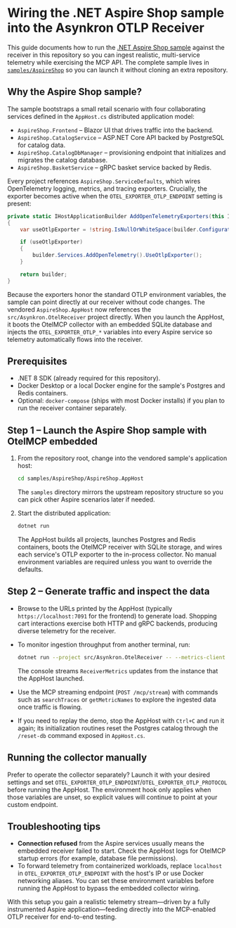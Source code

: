 # Wiring the .NET Aspire Shop sample into the Asynkron OTLP Receiver

This guide documents how to run the [.NET Aspire Shop sample](https://github.com/dotnet/aspire-samples/tree/main/samples/AspireShop) against the receiver in this repository so you can ingest realistic, multi-service telemetry while exercising the MCP API. The complete sample lives in [`samples/AspireShop`](../samples/AspireShop) so you can launch it without cloning an extra repository.

## Why the Aspire Shop sample?

The sample bootstraps a small retail scenario with four collaborating services defined in the `AppHost.cs` distributed application model:

- `AspireShop.Frontend` – Blazor UI that drives traffic into the backend.
- `AspireShop.CatalogService` – ASP.NET Core API backed by PostgreSQL for catalog data.
- `AspireShop.CatalogDbManager` – provisioning endpoint that initializes and migrates the catalog database.
- `AspireShop.BasketService` – gRPC basket service backed by Redis.

Every project references `AspireShop.ServiceDefaults`, which wires OpenTelemetry logging, metrics, and tracing exporters. Crucially, the exporter becomes active when the `OTEL_EXPORTER_OTLP_ENDPOINT` setting is present:

```csharp
private static IHostApplicationBuilder AddOpenTelemetryExporters(this IHostApplicationBuilder builder)
{
    var useOtlpExporter = !string.IsNullOrWhiteSpace(builder.Configuration["OTEL_EXPORTER_OTLP_ENDPOINT"]);

    if (useOtlpExporter)
    {
        builder.Services.AddOpenTelemetry().UseOtlpExporter();
    }

    return builder;
}
```

Because the exporters honor the standard OTLP environment variables, the sample can point directly at our receiver without code changes. The vendored `AspireShop.AppHost` now references the `src/Asynkron.OtelReceiver` project directly. When you launch the AppHost, it boots the OtelMCP collector with an embedded SQLite database and injects the `OTEL_EXPORTER_OTLP_*` variables into every Aspire service so telemetry automatically flows into the receiver.

## Prerequisites

- .NET 8 SDK (already required for this repository).
- Docker Desktop or a local Docker engine for the sample's Postgres and Redis containers.
- Optional: `docker-compose` (ships with most Docker installs) if you plan to run the receiver container separately.

## Step 1 – Launch the Aspire Shop sample with OtelMCP embedded

1. From the repository root, change into the vendored sample's application host:

   ```bash
   cd samples/AspireShop/AspireShop.AppHost
   ```

   The `samples` directory mirrors the upstream repository structure so you can pick other Aspire scenarios later if needed.

2. Start the distributed application:

   ```bash
   dotnet run
   ```

   The AppHost builds all projects, launches Postgres and Redis containers, boots the OtelMCP receiver with SQLite storage, and wires each service's OTLP exporter to the in-process collector. No manual environment variables are required unless you want to override the defaults.

## Step 2 – Generate traffic and inspect the data

- Browse to the URLs printed by the AppHost (typically `https://localhost:7091` for the frontend) to generate load. Shopping cart interactions exercise both HTTP and gRPC backends, producing diverse telemetry for the receiver.
- To monitor ingestion throughput from another terminal, run:

  ```bash
  dotnet run --project src/Asynkron.OtelReceiver -- --metrics-client --address http://localhost:4317
  ```

  The console streams `ReceiverMetrics` updates from the instance that the AppHost launched.
- Use the MCP streaming endpoint (`POST /mcp/stream`) with commands such as `searchTraces` or `getMetricNames` to explore the ingested data once traffic is flowing.
- If you need to replay the demo, stop the AppHost with `Ctrl+C` and run it again; its initialization routines reset the Postgres catalog through the `/reset-db` command exposed in `AppHost.cs`.

## Running the collector manually

Prefer to operate the collector separately? Launch it with your desired settings and set `OTEL_EXPORTER_OTLP_ENDPOINT`/`OTEL_EXPORTER_OTLP_PROTOCOL` before running the AppHost. The environment hook only applies when those variables are unset, so explicit values will continue to point at your custom endpoint.

## Troubleshooting tips

- **Connection refused** from the Aspire services usually means the embedded receiver failed to start. Check the AppHost logs for OtelMCP startup errors (for example, database file permissions).
- To forward telemetry from containerized workloads, replace `localhost` in `OTEL_EXPORTER_OTLP_ENDPOINT` with the host's IP or use Docker networking aliases. You can set these environment variables before running the AppHost to bypass the embedded collector wiring.

With this setup you gain a realistic telemetry stream—driven by a fully instrumented Aspire application—feeding directly into the MCP-enabled OTLP receiver for end-to-end testing.
